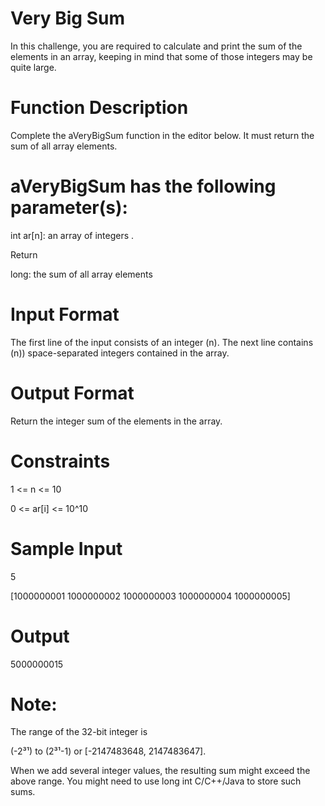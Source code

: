 # Very Big Sum

In this challenge, you are required to calculate and print the sum of the elements in an array, keeping in mind that some of those integers may be quite large.


# Function Description

Complete the aVeryBigSum function in the editor below. It must return the sum of all array elements.


# aVeryBigSum has the following parameter(s):

int ar[n]: an array of integers .

Return

long: the sum of all array elements


# Input Format

The first line of the input consists of an integer (n).
The next line contains (n)) space-separated integers contained in the array.


# Output Format

Return the integer sum of the elements in the array.


# Constraints

1 <= n <= 10

0 <= ar[i] <= 10^10


# Sample Input

5

 [1000000001 1000000002 1000000003 1000000004 1000000005]


# Output

 5000000015


# Note:

The range of the 32-bit integer is

(-2³¹) to (2³¹-1) or [-2147483648, 2147483647].

When we add several integer values, the resulting sum might exceed the above range. You might need to use long int C/C++/Java to store such sums.
